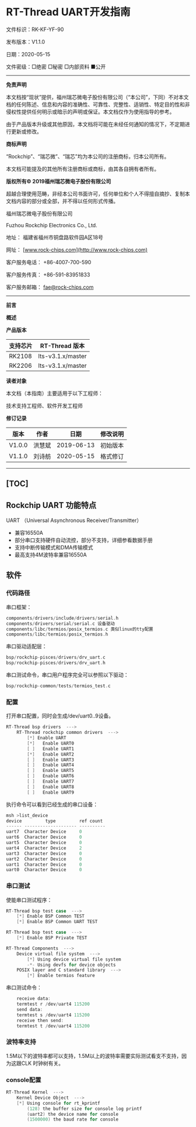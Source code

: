 # RT-Thread UART开发指南

文件标识：RK-KF-YF-90

发布版本：V1.1.0

日期：2020-05-15

文件密级：□绝密   □秘密   □内部资料   ■公开

---

**免责声明**

本文档按“现状”提供，福州瑞芯微电子股份有限公司（“本公司”，下同）不对本文档的任何陈述、信息和内容的准确性、可靠性、完整性、适销性、特定目的性和非侵权性提供任何明示或暗示的声明或保证。本文档仅作为使用指导的参考。

由于产品版本升级或其他原因，本文档将可能在未经任何通知的情况下，不定期进行更新或修改。

**商标声明**

“Rockchip”、“瑞芯微”、“瑞芯”均为本公司的注册商标，归本公司所有。

本文档可能提及的其他所有注册商标或商标，由其各自拥有者所有。

**版权所有© 2019福州瑞芯微电子股份有限公司**

超越合理使用范畴，非经本公司书面许可，任何单位和个人不得擅自摘抄、复制本文档内容的部分或全部，并不得以任何形式传播。

福州瑞芯微电子股份有限公司

Fuzhou Rockchip Electronics Co., Ltd.

地址：     福建省福州市铜盘路软件园A区18号

网址：     [www.rock-chips.com](http://www.rock-chips.com)

客户服务电话： +86-4007-700-590

客户服务传真： +86-591-83951833

客户服务邮箱： [fae@rock-chips.com](mailto:fae@rock-chips.com)

---

**前言**

**概述**

**产品版本**

| **支持芯片**  | **RT-Thread 版本** |
| -------------- | ---------------------- |
| RK2108  | lts-v3.1.x/master  |
| RK2206  | lts-v3.1.x/master  |

**读者对象**

本文档（本指南）主要适用于以下工程师：

技术支持工程师、软件开发工程师

**修订记录**

| **版本** | **作者** | **日期**   | **修改说明** |
| --------- | --------- | ---------- | -------- |
|  V1.0.0   | 洪慧斌 | 2019-06-13 | 初始版本     |
|  V1.1.0  | 刘诗舫 | 2020-05-15 | 格式修订     |

---
[TOC]
---

## Rockchip UART 功能特点

UART （Universal Asynchronous Receiver/Transmitter）

* 兼容16550A
* 部分串口支持硬件自动流控，部分不支持，详细参看数据手册
* 支持中断传输模式和DMA传输模式
* 最高支持4M波特率兼容16550A

## 软件

### 代码路径

串口框架：

```c
components/drivers/include/drivers/serial.h
components/drivers/serial/serial.c 设备驱动
components/libc/termios/posix_termios.c 类似linux的tty配置
components/libc/termios/posix_termios.h
```

串口驱动适配层：

```c
bsp/rockchip-pisces/drivers/drv_uart.c
bsp/rockchip-pisces/drivers/drv_uart.h
```

串口测试命令，串口用户程序完全可以参照以下驱动：

```c
bsp/rockchip-common/tests/termios_test.c
```

### 配置

打开串口配置，同时会生成/dev/uart0..9设备。

```c
RT-Thread bsp drivers  --->
    RT-Thread rockchip common drivers  --->
        [*] Enable UART
        [*]   Enable UART0
        [ ]   Enable UART1
        [*]   Enable UART2
        [ ]   Enable UART3
        [ ]   Enable UART4
        [ ]   Enable UART5
        [ ]   Enable UART6
        [ ]   Enable UART7
        [ ]   Enable UART8
        [ ]   Enable UART9
```

执行命令可以看到已经生成的串口设备：

~~~c
msh >list_device
device         type         ref count
------ -------------------- ----------
uart7  Character Device     0
uart6  Character Device     0
uart5  Character Device     0
uart4  Character Device     2
uart3  Character Device     0
uart2  Character Device     0
uart1  Character Device     0
uart0  Character Device     0
~~~

### 串口测试

使能串口测试程序：

~~~c
RT-Thread bsp test case  --->
    [*] Enable BSP Common TEST
    [*] Enable BSP Common UART TEST

RT-Thread bsp test case  --->
    [*] Enable BSP Private TEST

RT-Thread Components  --->
    Device virtual file system  --->
        [*] Using device virtual file system
        -*- Using devfs for device objects
    POSIX layer and C standard library  --->
        [*] Enable termios feature
~~~

串口测试命令：

~~~c
    receive data:
    termtest r /dev/uart4 115200
    send data:
    termtest s /dev/uart4 115200
    receive then send:
    termtest t /dev/uart4 115200
~~~

### 波特率支持

1.5M以下的波特率都可以支持，1.5M以上的波特率需要实际测试看支不支持，因为这跟CLK 时钟树有关。

### console配置

~~~c
RT-Thread Kernel  --->
    Kernel Device Object  --->
    [*] Using console for rt_kprintf
        (128) the buffer size for console log printf
        (uart2) the device name for console
        (1500000) the baud rate for console
~~~